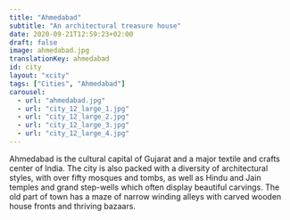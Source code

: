 ```yaml
---
title: "Ahmedabad"
subtitle: "An architectural treasure house"
date: 2020-09-21T12:59:23+02:00
draft: false
image: ahmedabad.jpg
translationKey: ahmedabad
id: city
layout: "xcity"
tags: ["Cities", "Ahmedabad"] 
carousel:
  - url: "ahmedabad.jpg"
  - url: "city_12_large_1.jpg"
  - url: "city_12_large_2.jpg"
  - url: "city_12_large_3.jpg"
  - url: "city_12_large_4.jpg"
---
```


Ahmedabad is the cultural capital of Gujarat and a major textile and crafts center of India. The city is also packed with a diversity of architectural styles, with over fifty mosques and tombs, as well as Hindu and Jain temples and grand step-wells which often display beautiful carvings. The old part of town has a maze of narrow winding alleys with carved wooden house fronts and thriving bazaars. 